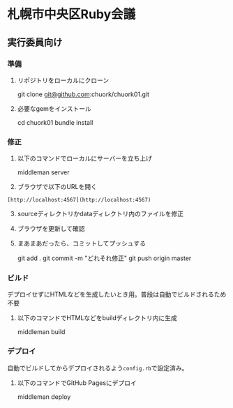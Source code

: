 # 札幌市中央区Ruby会議

## 実行委員向け

### 準備

  1. リポジトリをローカルにクローン

        git clone git@github.com:chuork/chuork01.git

  2. 必要なgemをインストール

        cd chuork01
        bundle install

### 修正

  1. 以下のコマンドでローカルにサーバーを立ち上げ

        middleman server

  2. ブラウザで以下のURLを開く

    [http://localhost:4567](http://localhost:4567)

  3. sourceディレクトリかdataディレクトリ内のファイルを修正

  4. ブラウザを更新して確認

  5. まあまあだったら、コミットしてプッシュする

        git add .
        git commit -m "どれそれ修正"
        git push origin master

### ビルド

デプロイせずにHTMLなどを生成したいとき用。普段は自動でビルドされるため不要

  1. 以下のコマンドでHTMLなどをbuildディレクトリ内に生成

        middleman build

### デプロイ

自動でビルドしてからデプロイされるよう`config.rb`で設定済み。

  1. 以下のコマンドでGitHub Pagesにデプロイ

        middleman deploy

